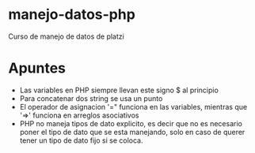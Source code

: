 # manejo-datos-php
Curso de manejo de datos de platzi

# Apuntes

- Las variables en PHP siempre llevan este signo $ al principio
- Para concatenar dos string se usa un punto
- El operador de asignacion '=" funciona en las variables, mientras que '=>' funciona en arreglos asociativos
- PHP no maneja tipos de dato explicito, es decir que no es necesario poner el tipo de dato que se esta manejando, solo en caso de querer tener un tipo de dato fijo si se coloca.